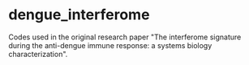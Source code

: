 # dengue_interferome

Codes used in the original research paper "The interferome signature during the anti-dengue immune response: a systems biology characterization".
